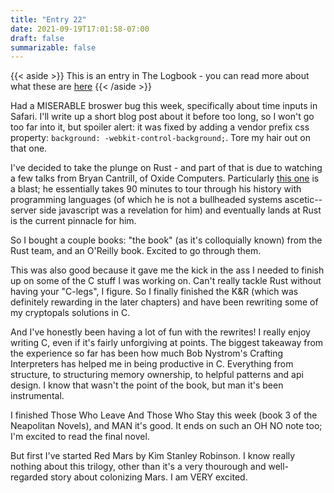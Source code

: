 ```yaml
---
title: "Entry 22"
date: 2021-09-19T17:01:58-07:00
draft: false
summarizable: false
---
```


{{< aside >}} This is an entry in The Logbook - you can read more about what these are [here](/posts/logbook) {{< /aside >}}

Had a MISERABLE broswer bug this week, specifically about time inputs in Safari. I'll write up a short blog post about it before too long, so I won't go too far into it, but spoiler alert: it was fixed by adding a vendor prefix css property: `background: -webkit-control-background;`. Tore my hair out on that one.

I've decided to take the plunge on Rust - and part of that is due to watching a few talks from Bryan Cantrill, of Oxide Computers. Particularly [this one](https://www.youtube.com/watch?v=LjFM8vw3pbU) is a blast; he essentially takes 90 minutes to tour through his history with programming languages (of which he is not a bullheaded systems ascetic-- server side javascript was a revelation for him) and eventually lands at Rust is the current pinnacle for him.

So I bought a couple books: "the book" (as it's colloquially known) from the Rust team, and an O'Reilly book. Excited to go through them.

This was also good because it gave me the kick in the ass I needed to finish up on some of the C stuff I was working on. Can't really tackle Rust without having your "C-legs", I figure. So I finally finished the K&R (which was definitely rewarding in the later chapters) and have been rewriting some of my cryptopals solutions in C.

And I've honestly been having a lot of fun with the rewrites! I really enjoy writing C, even if it's fairly unforgiving at points. The biggest takeaway from the experience so far has been how much Bob Nystrom's Crafting Interpreters has helped me in being productive in C. Everything from structure, to structuring memory ownership, to helpful patterns and api design. I know that wasn't the point of the book, but man it's been instrumental.

I finished Those Who Leave And Those Who Stay this week (book 3 of the Neapolitan Novels), and MAN it's good. It ends on such an OH NO note too; I'm excited to read the final novel.

But first I've started Red Mars by Kim Stanley Robinson. I know really nothing about this trilogy, other than it's a very thourough and well-regarded story about colonizing Mars. I am VERY excited.
